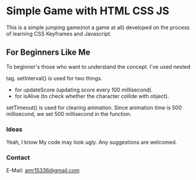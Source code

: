 # Simple Game with HTML CSS JS

This is a simple jumping game(not a game at all) developed on the process of learning CSS Keyframes and Javascript.

## For Beginners Like Me

To beginner's those who want to understand the concept.
I've used nested <div> tag. 
setInterval() is used for two things.    
 * for updateScore (updating score every 100 millisecond).
 * for isAlive (to check whether the character collide with object).
 
 setTimeout() is used for clearing animation. Since animation time is 500 millisecond, we set 500 millisecond in the function. 

 ### Ideas

 Yeah, I know My code may look ugly. Any suggestions are welcomed.

 ### Contact
 E-Mail: amr15336@gmail.com 